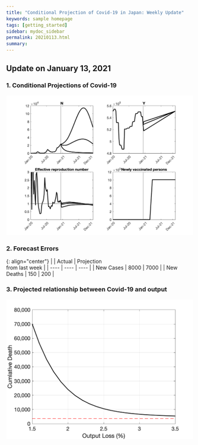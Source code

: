 ```yaml
---
title: "Conditional Projection of Covid-19 in Japan: Weekly Update"
keywords: sample homepage
tags: [getting_started]
sidebar: mydoc_sidebar
permalink: 20210113.html
summary:
---
```


## Update on January 13, 2021

### 1. Conditional Projections of Covid-19

![Projection](./images/20210113/VariablesProjection.png)

### 2. Forecast Errors

{: align="center"}
|    | Actual |  Projection<br> from last week |
| ---- | ---- | ---- |
| New Cases |  8000  |  7000  |
| New Deaths |  150  |  200  |

### 3. Projected relationship between Covid-19 and output

![Projection](./images/20210113/BaselineTradeoff.png)
